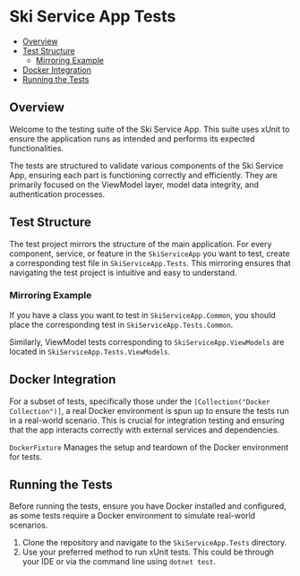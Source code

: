﻿# Ski Service App Tests

<!--TOC-->
  - [Overview](#overview)
  - [Test Structure](#test-structure)
    - [Mirroring Example](#mirroring-example)
  - [Docker Integration](#docker-integration)
  - [Running the Tests](#running-the-tests)
<!--/TOC-->

## Overview

Welcome to the testing suite of the Ski Service App. 
This suite uses xUnit to ensure the application runs as intended and 
performs its expected functionalities.

The tests are structured to validate various components of the Ski Service App, 
ensuring each part is functioning correctly and efficiently. 
They are primarily focused on the ViewModel layer, model data integrity,
and authentication processes.

## Test Structure

The test project mirrors the structure of the main application. 
For every component, service, or feature in the `SkiServiceApp` you want to test, 
create a corresponding test file in `SkiServiceApp.Tests`. 
This mirroring ensures that navigating the test project is intuitive and easy to understand.

### Mirroring Example

If you have a class you want to test in `SkiServiceApp.Common`, you should place the corresponding test in `SkiServiceApp.Tests.Common`.

Similarly, ViewModel tests corresponding to `SkiServiceApp.ViewModels` are located in `SkiServiceApp.Tests.ViewModels`.

## Docker Integration

For a subset of tests, specifically those under the `[Collection("Docker Collection")]`, a real Docker environment is spun up to ensure the tests run in a real-world scenario. This is crucial for integration testing and ensuring that the app interacts correctly with external services and dependencies.

`DockerFixture` Manages the setup and teardown of the Docker environment for tests.

## Running the Tests

Before running the tests, ensure you have Docker installed and configured, as some tests require a Docker environment to simulate real-world scenarios.

1. Clone the repository and navigate to the `SkiServiceApp.Tests` directory.
2. Use your preferred method to run xUnit tests. This could be through your IDE or via the command line using `dotnet test`.

